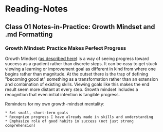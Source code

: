 # Reading-Notes

## **Class 01 Notes-in-Practice: Growth Mindset and .md Formatting**

### Growth Mindset: Practice Makes ~~Perfect~~ Progress

Growth Mindset ([as described here](https://www.atlassian.com/blog/inside-atlassian/growth-mindset)) is a way of seeing progress toward success as a gradient rather than discrete steps. It can be easy to get stuck viewing a learning or improvement goal as different in kind from where one begins rather than magnitude. At the outset there is the trap of defining "becoming good at" something as a transformation rather than an extension and combination of existing skills. Viewing goals like this makes the end result seem more distant at every step. Growth mindset includes a recognition that even initial intention is tangible progress. 


Reminders for my own growth-mindset mentality:
```
* Set small, short-term goals
* Recognize progress I have already made in skills and understanding
* Emphasize role of good habits in success (not just strong comprehension) 
```



